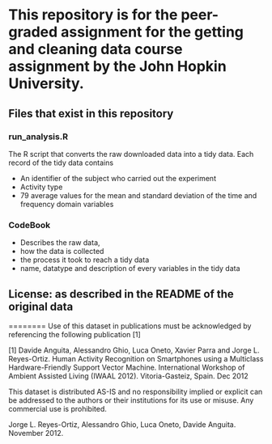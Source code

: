 # This repository is for the  peer-graded assignment for the getting and cleaning data course assignment by the John Hopkin University.


## Files that exist in this repository

### run_analysis.R
The R script that converts the raw downloaded data into a tidy data. Each record of the tidy data contains
* An identifier of the subject who carried out the experiment
* Activity type
* 79 average values for the mean and standard deviation of the time and frequency domain variables

 ### CodeBook
* Describes the raw data, 
* how the data is collected
* the process it took to reach a tidy data
* name, datatype and description of every variables in the tidy data

## License: as described in the README of the original data
========
Use of this dataset in publications must be acknowledged by referencing the following publication [1] 

[1] Davide Anguita, Alessandro Ghio, Luca Oneto, Xavier Parra and Jorge L. Reyes-Ortiz. Human Activity Recognition on Smartphones using a Multiclass Hardware-Friendly Support Vector Machine. International Workshop of Ambient Assisted Living (IWAAL 2012). Vitoria-Gasteiz, Spain. Dec 2012

This dataset is distributed AS-IS and no responsibility implied or explicit can be addressed to the authors or their institutions for its use or misuse. Any commercial use is prohibited.

Jorge L. Reyes-Ortiz, Alessandro Ghio, Luca Oneto, Davide Anguita. November 2012.
